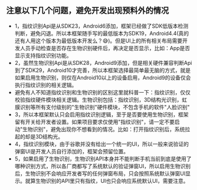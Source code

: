 ## 注意以下几个问题，避免开发出现预料外的情况
- 1，指纹识别Api是从SDK23，Android6添加，框架已经做了SDK低版本检测判断，避免闪退。所以本框架随手写的最低版本为SDK19，Android4.4(真的还有人用这个版本为最低版本开发么？😅)。但是UI上的所有相关布局需要开发人员手动检查是否存在生物识别硬件后，再决定是否显示，比如：App是否显示支持指纹识别功能。
- 2，虽然生物识别Api是从SDK28，Android9添加，但是相关硬件兼容判断Api到了SDK29，Android10才完善，所以本框架选择最简单最无脑的方式，就是如果启用生物识别，则仅在Android10以上的设备启用，Android9的设备仅会执行指纹识别的相关逻辑。
- 避免有人不知道指纹识别和生物识别的区别这里就科普一下：指纹识别，仅仅校验指纹硬件模块相关逻辑。生物识别包括：指纹识别，3D结构光识别，虹膜识别等所有支付级别的"生物识别"硬件模块，不包含手机的软件"人脸识别"
- 3，所以本框架默认只会启用指纹识别逻辑，至于是否要使用生物识别，框架留有开关给开发者设置。如果项目要求仅使用"指纹识别"，请一定不要启动"生物识别"，避免出现你不想看到的情况。比如：打开指纹识别后，系统拉起的却是3D结构光。
- 4，指纹识别模块，由于谷歌并没有给出一个统一的UI，所以一般来说验证的弹窗UI是开发人员自行添加的，框架会预留位置。
- 5，如果启用了生物识别，生物识别API本身并不能判断手机当前到底是使用了哪种识别方式，所以各厂商都写了系统默认的验证弹窗UI，所以启用生物识别后，生物识别不会响应开发者写的任何弹窗布局，只会按照系统默认弹窗UI显示。就算生物识别的API里只有指纹，UI也只会响应系统默认UI，需要注意。
